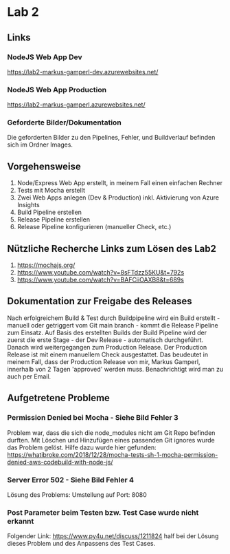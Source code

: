 # Lab 2
## Links
### NodeJS Web App Dev
https://lab2-markus-gamperl-dev.azurewebsites.net/
### NodeJS Web App Production
https://lab2-markus-gamperl.azurewebsites.net/
### Geforderte Bilder/Dokumentation
Die geforderten Bilder zu den Pipelines, Fehler, und Buildverlauf befinden sich im Ordner Images.
## Vorgehensweise
1. Node/Express Web App erstellt, in meinem Fall einen einfachen Rechner
2. Tests mit Mocha erstellt
3. Zwei Web Apps anlegen (Dev & Production) inkl. Aktivierung von Azure Insights
4. Build Pipeline erstellen
5. Release Pipeline erstellen
6. Release Pipeline konfigurieren (manueller Check, etc.)
## Nützliche Recherche Links zum Lösen des Lab2
1. https://mochajs.org/
2. https://www.youtube.com/watch?v=8sFTdzz55KU&t=792s
3. https://www.youtube.com/watch?v=BAFCiiOAXB8&t=689s
## Dokumentation zur Freigabe des Releases
Nach erfolgreichem Build & Test durch Buildpipeline wird ein Build erstellt - manuell oder getriggert vom Git main branch - kommt die Release Pipeline zum Einsatz. Auf Basis des erstellten Builds der Build Pipeline wird der zuerst die erste Stage - der Dev Release - automatisch durchgeführt. Danach wird weitergegangen zum Production Release. Der Production Release ist mit einem manuellem Check ausgestattet. Das beudeutet in meinem Fall, dass der Production Release von mir, Markus Gamperl, innerhalb von 2 Tagen 'approved' werden muss. Benachrichtigt wird man zu auch per Email.
## Aufgetretene Probleme
### Permission Denied bei Mocha - Siehe Bild Fehler 3
Problem war, dass die sich die node_modules nicht am Git Repo befinden durften. Mit Löschen und Hinzufügen eines passenden Git ignores wurde das Problem gelöst. Hilfe dazu wurde hier gefunden: https://whatibroke.com/2018/12/28/mocha-tests-sh-1-mocha-permission-denied-aws-codebuild-with-node-js/
### Server Error 502 - Siehe Bild Fehler 4
Lösung des Problems: Umstellung auf Port: 8080
### Post Parameter beim Testen bzw. Test Case wurde nicht erkannt
Folgender Link: https://www.py4u.net/discuss/1211824 half bei der Lösung dieses Problem und des Anpassens des Test Cases.
